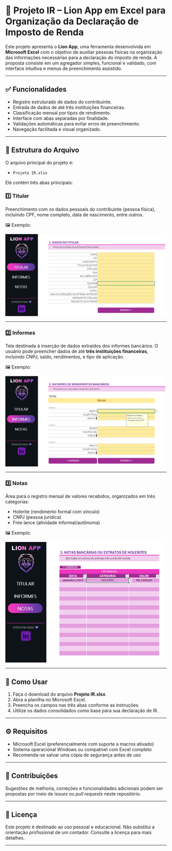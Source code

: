 # 🧾 Projeto IR – Lion App em Excel para Organização da Declaração de Imposto de Renda

Este projeto apresenta o **Lion App**, uma ferramenta desenvolvida em **Microsoft Excel** com o objetivo de auxiliar pessoas físicas na organização das informações necessárias para a declaração do imposto de renda. A proposta consiste em um agregador simples, funcional e validado, com interface intuitiva e menus de preenchimento assistido.

---

## ✅ Funcionalidades

- Registro estruturado de dados do contribuinte.
- Entrada de dados de até três instituições financeiras.
- Classificação mensal por tipos de rendimento.
- Interface com abas separadas por finalidade.
- Validações automáticas para evitar erros de preenchimento.
- Navegação facilitada e visual organizado.

---

## 📄 Estrutura do Arquivo

O arquivo principal do projeto é:

- `Projeto IR.xlsx`

Ele contém três abas principais:

### 1️⃣ **Titular**
Preenchimento com os dados pessoais do contribuinte (pessoa física), incluindo CPF, nome completo, data de nascimento, entre outros.

🖼️ Exemplo:

![Aba Titular](images/titular.png)

---

### 2️⃣ **Informes**
Tela destinada à inserção de dados extraídos dos informes bancários. O usuário pode preencher dados de até **três instituições financeiras**, incluindo CNPJ, saldo, rendimentos, e tipo de aplicação.

🖼️ Exemplo:

![Aba Informes](images/informes.png)

---

### 3️⃣ **Notas**
Área para o registro mensal de valores recebidos, organizados em três categorias:
- Holerite (rendimento formal com vínculo)
- CNPJ (pessoa jurídica)
- Free lance (atividade informal/autônoma)

🖼️ Exemplo:

![Aba Notas](images/notas.png)

---
## 📝 Como Usar

1. Faça o download do arquivo **Projeto IR.xlsx**.
2. Abra a planilha no Microsoft Excel.
3. Preencha os campos nas três abas conforme as instruções.
4. Utilize os dados consolidados como base para sua declaração de IR.

---

## ⚙️ Requisitos

- Microsoft Excel (preferencialmente com suporte a macros ativado)
- Sistema operacional Windows ou compatível com Excel completo
- Recomenda-se salvar uma cópia de segurança antes de uso

---

## 🤝 Contribuições

Sugestões de melhoria, correções e funcionalidades adicionais podem ser propostas por meio de *issues* ou *pull requests* neste repositório.

---

## 📜 Licença

Este projeto é destinado ao uso pessoal e educacional. Não substitui a orientação profissional de um contador. Consulte a licença para mais detalhes.

---


